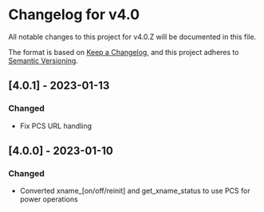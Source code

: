 # Changelog for v4.0

All notable changes to this project for v4.0.Z will be documented in this file.

The format is based on [Keep a Changelog](https://keepachangelog.com/en/1.0.0/),
and this project adheres to [Semantic Versioning](https://semver.org/spec/v2.0.0.html).

## [4.0.1] - 2023-01-13

### Changed

- Fix PCS URL handling

## [4.0.0] - 2023-01-10

### Changed

- Converted xname_[on/off/reinit] and get_xname_status to use PCS for power operations

